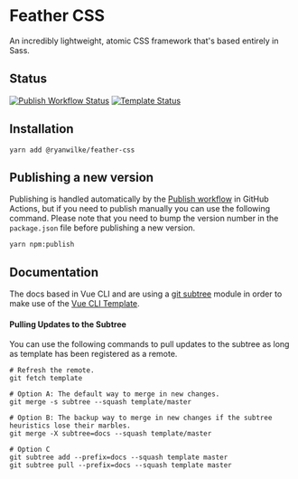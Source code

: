 # Feather CSS
An incredibly lightweight, atomic CSS framework that's based entirely in Sass.

## Status
[![Publish Workflow Status](https://github.com/ryanjwilke/feather/workflows/Publish/badge.svg)](https://github.com/ryanjwilke/feather/actions)
[![Template Status](https://github.com/ryanjwilke/vue-cli-template/workflows/Production/badge.svg)](https://github.com/ryanjwilke/vue-cli-template/actions)

## Installation
```
yarn add @ryanwilke/feather-css
```

## Publishing a new version
Publishing is handled automatically by the [Publish workflow](https://github.com/ryanjwilke/feather/actions?query=workflow%3APublish) in GitHub Actions, but if you need to publish manually you can use the following command. Please note that you need to bump the version number in the `package.json` file before publishing a new version.
```
yarn npm:publish
```

## Documentation
The docs based in Vue CLI and are using a [git subtree](https://medium.com/@porteneuve/mastering-git-subtrees-943d29a798ec) module in order to make use of the [Vue CLI Template](https://github.com/ryanjwilke/vue-cli-template).

#### Pulling Updates to the Subtree
You can use the following commands to pull updates to the subtree as long as template has been registered as a remote.
```
# Refresh the remote.
git fetch template

# Option A: The default way to merge in new changes.
git merge -s subtree --squash template/master

# Option B: The backup way to merge in new changes if the subtree heuristics lose their marbles.
git merge -X subtree=docs --squash template/master

# Option C
git subtree add --prefix=docs --squash template master
git subtree pull --prefix=docs --squash template master
```

